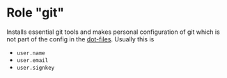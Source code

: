 # Role "git"

Installs essential git tools and makes personal configuration of git which is not part of the config in the [dot-files](https://gitlab.com/papanito/dot-files.git). Usually this is

- `user.name`
- `user.email`
- `user.signkey`
